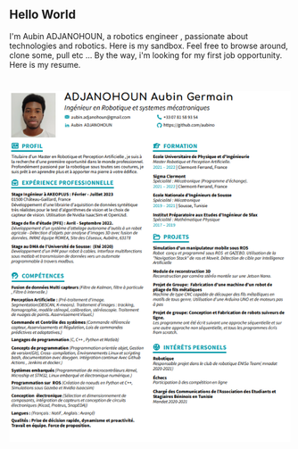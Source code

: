 ## Hello  World

I'm Aubin ADJANOHOUN, a robotics engineer , passionate about technologies and robotics.
Here is my sandbox. Feel free to browse around, clone some, pull etc ... 
By the way, i'm looking for my first job opportunity. Here is my resume.

# ![ Resume ](cv_picture.png)
